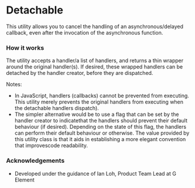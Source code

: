 # Detachable
This utility allows you to cancel the handling of an asynchronous/delayed callback, even after the invocation of the asynchronous function.

### How it works
The utility accepts a handler/a list of handlers, and returns a thin wrapper around the original handler(s). If desired, these wrapped handlers can be detached by the handler creator, before they are dispatched. 

Notes: 
- In JavaScript, handlers (callbacks) cannot be prevented from executing. This utility merely prevents the original handlers from executing when the detachable handlers dispatch).
- The simpler alternative would be to use a flag that can be set by the handler creator to indicatethat the handlers should prevent their default behaviour (if desired). Depending on the state of this flag, the handlers can perform their default behaviour or otherwise. The value provided by this utility class is that it aids in establishing a more elegant convention that improvescode readability. 

### Acknowledgements
- Developed under the guidance of Ian Loh, Product Team Lead at G Element 
